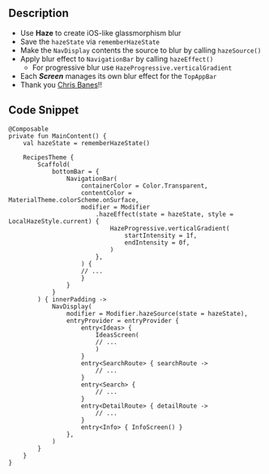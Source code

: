 ## Description

- Use **Haze** to create iOS-like glassmorphism blur 
- Save the `hazeState` via `rememberHazeState`
- Make the `NavDisplay` contents the source to blur by calling `hazeSource()`
- Apply blur effect to `NavigationBar` by calling `hazeEffect()`
   - For progressive blur use `HazeProgressive.verticalGradient`
- Each ***Screen*** manages its own blur effect for the `TopAppBar`
- Thank you [Chris Banes](https://chrisbanes.github.io/haze/latest/)!!

## Code Snippet

```
@Composable
private fun MainContent() {
    val hazeState = rememberHazeState()

    RecipesTheme {
        Scaffold(
            bottomBar = {
                NavigationBar(
                    containerColor = Color.Transparent,
                    contentColor = MaterialTheme.colorScheme.onSurface,
                    modifier = Modifier
                        .hazeEffect(state = hazeState, style = LocalHazeStyle.current) {
                            HazeProgressive.verticalGradient(
                                startIntensity = 1f,
                                endIntensity = 0f,
                            )
                        },
                    ) {
                    // ...
                    }
                }
            }
        ) { innerPadding ->
            NavDisplay(
                modifier = Modifier.hazeSource(state = hazeState),
                entryProvider = entryProvider {
                    entry<Ideas> {
                        IdeasScreen(
                        // ...
                        )
                    }
                    entry<SearchRoute> { searchRoute ->
                        // ...
                    }
                    entry<Search> {
                        // ...
                    }
                    entry<DetailRoute> { detailRoute ->
                        // ...
                    }
                    entry<Info> { InfoScreen() }
                },
            )
        }
    }
}                
```